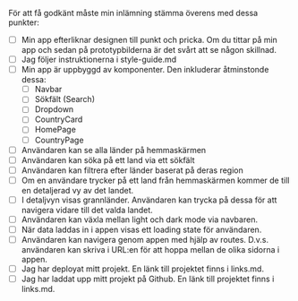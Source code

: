 För att få godkänt måste min inlämning stämma överens med dessa punkter:

- [ ] Min app efterliknar designen till punkt och pricka. Om du tittar på min app och sedan på prototypbilderna är det svårt att se någon skillnad.
- [ ] Jag följer instruktionerna i style-guide.md
- [ ] Min app är uppbyggd av komponenter. Den inkluderar åtminstonde dessa:
  - [ ] Navbar
  - [ ] Sökfält (Search)
  - [ ] Dropdown
  - [ ] CountryCard
  - [ ] HomePage
  - [ ] CountryPage
- [ ] Användaren kan se alla länder på hemmaskärmen
- [ ] Användaren kan söka på ett land via ett sökfält
- [ ] Användaren kan filtrera efter länder baserat på deras region
- [ ] Om en användare trycker på ett land från hemmaskärmen kommer de till en detaljerad vy av det landet.
- [ ] I detaljvyn visas grannländer. Användaren kan trycka på dessa för att navigera vidare till det valda landet.
- [ ] Användaren kan växla mellan light och dark mode via navbaren.
- [ ] När data laddas in i appen visas ett loading state för användaren.
- [ ] Användaren kan navigera genom appen med hjälp av routes. D.v.s. användaren kan skriva i URL:en för att hoppa mellan de olika sidorna i appen.
- [ ] Jag har deployat mitt projekt. En länk till projektet finns i links.md.
- [ ] Jag har laddat upp mitt projekt på Github. En länk till projektet finns i links.md.

